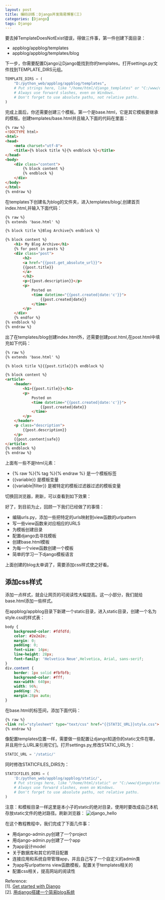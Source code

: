 ```yaml
---
layout: post
title: 编码训练：Django开发简易博客(三)
categories: [Django]
tags: Django
---
```


要去掉TemplateDoesNotExist错误，得做三件事，第一件创建下面目录：

- appblog/appblog/templates
- appblog/appblog/templates/blog

下一步，你需要配置Django让Django能找到你的templates。打开settings.py文件找到TEMPLATE_DIRS元组。

```python
TEMPLATE_DIRS = (
    "D:/python_web/appblog/appblog/templates",
    # Put strings here, like "/home/html/django_templates" or "C:/www/django/templates".
    # Always use forward slashes, even on Windows.
    # Don't forget to use absolute paths, not relative paths.
)
```

完成上面后，你还需要创建三个模板。第一个是base.html，它是其它模板要继承的模板。创建templates/base.html并且输入下面的代码在里面：

```html
{% raw %}
<!DOCTYPE html>
<html>
<head>
    <meta charset="utf-8">
    <title>{% block title %}{% endblock %}</title>
</head>
<body>
    <div class="content">
        {% block content %}
        {% endblock %}
    </div>
</body>
</html>
{% endraw %}
```

在templates下创建名为blog的文件夹，进入templates/blog/,创建首页index.html,并输入下面代码：

```html
{% raw %}
{% extends 'base.html' %}

{% block title %}Blog Archive{% endblock %}

{% block content %}
    <h1> My Blog Archive</h1>
    {% for post in posts %}
    <div class="post">
        <h2>
        <a href="{{post.get_absolute_url}}">
        {{post.title}}
        </a>
        </h2>
        <p>{{post.description}}</p>
        <p>
            Posted on
            <time datetime="{{post.created|date:'c'}}">
                {{post.created|date}}
            </time>
        </p>
    </div>
    {% endfor %}
{% endblock %}
{% endraw %}
```

出了在templates/blog创建index.html外，还需要创建post.html,在post.html中填充如下代码：

```html
{% raw %}
{% extends 'base.html' %}

{% block title %}{{post.title}}{% endblock %}

{% block content %}
<article>
    <header>
        <h1>{{post.title}}</h1>
        <p>
            Posted on
            <time datetime="{{post.created|date:'c'}}">
                {{post.created|date}}
            </time>
        </p>
    </header>
    <p class="description">
        {{post.description}}
    </p>
    {{post.content|safe}}
</article>
{% endblock %}
{% endraw %}
```

上面有一些不是html元素：

- {% raw %}{% tag %}{% endraw %} 是一个模板标签
- {{variable}} 是模板变量
- {{variable|filter}} 是被特定的模板过滤器过滤的模板变量

切换回浏览器，刷新，可以查看到如下效果：

好了，到目前为止，回顾一下我们已经做了的事情：

- 编辑urls.py，添加一些把特定的urls映射到view函数的urlpattern
- 写一些view函数来对应相应的URLS
- 为模板创建目录
- 配置django去寻找模板
- 创建base.html模板
- 为每一个view函数创建一个模板
- 简单的学习一下django模板语言

上面创建的blog太单调了，需要添加css样式使之好看。

## 添加css样式

添加一点样式，就会让网页的可阅读性大幅提高。这一小部分，我们就给base.html添加一些样式。

在appblog/appblog目录下新建一个static目录，进入static目录，创建一个名为style.css的样式表：

```css
body {
    background-color: #fdfdfd;
    color: #2e2e2e;
    margin: 0;
    padding: 0;
    font-size: 14px;
    line-height: 28px;
    font-family: 'Helvetica Neue',Helvetica, Arial, sans-serif;
}
div.content {
    border: 1px solid #fbfbfb;
    background-color: #fff;
    max-width: 640px;
    width: 96%;
    padding: 2%;
    margin:28px auto;
}
```

在base.html的<head>标签间，添加下面代码：

```html
{% raw %}
<link rel="stylesheet" type="text/css" href="{{STATIC_URL}}style.css">
{% endraw %}
```

像配置templates位置一样，需要做一些配置让django知道你的static文件在哪，并且用什么URL来引用它们。打开settings.py,修改STATIC_URL为：

```python
STATIC_URL = '/static/'
```
同时修改STATICFILES_DIRS为：

```python
STATICFILES_DIRS = (
    'D:/python_web/appblog/appblog/static/',
    # Put strings here, like "/home/html/static" or "C:/www/django/static".
    # Always use forward slashes, even on Windows.
    # Don't forget to use absolute paths, not relative paths.
)
```

注意：和模板目录一样这里是本小子的static的绝对目录，使用时要改成自己本机存放static文件的绝对路径。刷新浏览器：
![django_hello](http://yongyuan.name/imgs/posts/django_hello.png)

在这个教程教程中，我们完成了下面几件事：

- 用django-admin.py创建了一个project
- 用django-admin.py创建了一个app
- 为app设计model
- 关于数据库和其它的项目配置
- 连接应用和系统自带管理app，并且自己写了一个自定义的admin类
- 为app写urlpatterns view函数模板，配置关于templates相关的
- 配置css相关，提高网站的阅读性

Reference:  
[1]. [Get started with Django](http://www.creativebloq.com/netmag/get-started-django-7132932)  
[2]. [用django搭建一个简易blog系统](http://www.cnblogs.com/Happy-Tuesday/p/3353548.html)